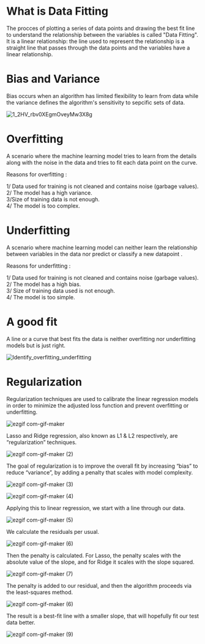 # What is Data Fitting
The procces of plotting a series of data points and drawing the best fit line to understand the relationship between the variables is called "Data Fitting".
It is a linear relationship: the line used to represent the relationship is a straight line that passes through the data points and the variables have a linear relationship.

# Bias and Variance
Bias occurs when an algorithm has limited flexibility to learn from data while the variance defines the algorithm's sensitivity to sepcific sets of data.

![1_2HV_rbv0XEgmOveyMw3X8g](https://user-images.githubusercontent.com/57531658/160246824-7cc50b22-f186-4108-9cf5-29e533748f28.png)
 # Overfitting
 A scenario where the machine learning model tries to learn from the details along with the noise in the data and tries to fit each data point on the curve. </br>
 
Reasons for overfitting : </br>

1/ Data used for training is not cleaned and contains noise (garbage values). </br>
2/ The model has a high variance. </br>
3/Size of training data is not enough. </br>
4/ The model is too complex.</br>

# Underfitting
A scenario where machine learning model can neither learn the relationship between variables in the data nor predict or classify a new datapoint . </br>

Reasons for underfitting : </br> 

1/ Data used for training is not cleaned and contains noise (garbage values). </br>
2/ The model has a high bias.</br>
3/ Size of training data used is not enough. </br>
4/ The model is too simple. </br>

# A good fit
A line or a curve that best fits the data is neither overfitting nor underfitting models but is just right.

![Identify_overfitting_underfitting](https://user-images.githubusercontent.com/57531658/160247090-3b950af4-0d9d-4212-8c6e-aeb73eca9d62.png)

# Regularization
Regularization techniques are used to calibrate the linear regression models in order to minimize the adjusted loss function and prevent overfitting or underfitting.

![ezgif com-gif-maker](https://user-images.githubusercontent.com/57531658/160247467-d72e9c7c-8265-4ba5-8ec0-39eae2c27d37.png)

Lasso and Ridge regression, also known as L1 & L2 respectively, are “regularization” techniques.

![ezgif com-gif-maker (2)](https://user-images.githubusercontent.com/57531658/160247551-17b8580c-d14e-47fe-a1c5-2d3f775cbe6f.png)

The goal of regularization is to improve the overall fit by increasing “bias” to reduce “variance”, by adding a penalty that scales with model complexity.

![ezgif com-gif-maker (3)](https://user-images.githubusercontent.com/57531658/160247601-6c26f9f2-118b-490f-96b9-47b2d74d0802.png)

![ezgif com-gif-maker (4)](https://user-images.githubusercontent.com/57531658/160247631-c41a2945-3ba2-43df-8b7b-735751ba163f.png)

Applying this to linear regression, we start with a line through our data.

![ezgif com-gif-maker (5)](https://user-images.githubusercontent.com/57531658/160247686-334e2a73-2563-4334-9a63-39cca5552939.png)

We calculate the residuals per usual.

![ezgif com-gif-maker (6)](https://user-images.githubusercontent.com/57531658/160247738-f20b6b2e-942e-4e1b-bee8-79348b91a538.png)

Then the penalty is calculated. For Lasso, the penalty scales with the absolute value of the slope, and for Ridge it scales with the slope squared.

![ezgif com-gif-maker (7)](https://user-images.githubusercontent.com/57531658/160247796-1bb5540b-a839-472c-b0a6-631e9751e912.png)

The penalty is added to our residual, and then the algorithm proceeds via the least-squares method.

![ezgif com-gif-maker (6)](https://user-images.githubusercontent.com/57531658/160247827-91913235-7b01-40f5-9247-316f02a7cfb3.png)

The result is a best-fit line with a smaller slope, that will hopefully fit our test data better.

![ezgif com-gif-maker (9)](https://user-images.githubusercontent.com/57531658/160247866-4dfc9c3e-ed21-451a-902a-550913e20901.png)




